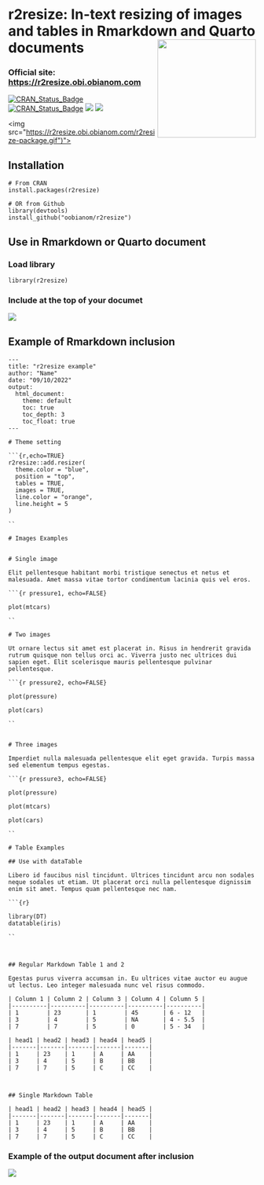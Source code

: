 # r2resize: In-text resizing of images and tables in Rmarkdown and Quarto documents <img src="https://r2resize.obi.obianom.com/r2resize_logo.png" width="200" align="right"/>

### Official site: https://r2resize.obi.obianom.com

[![CRAN\_Status\_Badge](https://img.shields.io/badge/rPkgNet-published-orange)](https://rnetwork.obi.obianom.com/package/r2resize) [![CRAN\_Status\_Badge](https://www.r-pkg.org/badges/version/r2resize)](https://cran.r-project.org/package=r2resize) [![](https://cranlogs.r-pkg.org/badges/r2resize)](https://cran.r-project.org/package=r2resize) [![](https://cranlogs.r-pkg.org/badges/grand-total/r2resize)](https://cran.r-project.org/package=r2resize)

<img src="https://r2resize.obi.obianom.com/r2resize-package.gif")">

## Installation 

```{r}
# From CRAN
install.packages(r2resize)

# OR from Github
library(devtools)
install_github("oobianom/r2resize")
```
## Use in Rmarkdown or Quarto document

### Load library

```{r}
library(r2resize)
```
### Include at the top of your documet

![](https://obianom.com/r2resize_card.png)

## Example of Rmarkdown inclusion

```
---
title: "r2resize example"
author: "Name"
date: "09/10/2022"
output:
  html_document:
    theme: default
    toc: true
    toc_depth: 3
    toc_float: true
---

# Theme setting

```{r,echo=TRUE}
r2resize::add.resizer(
  theme.color = "blue",
  position = "top",
  tables = TRUE,
  images = TRUE,
  line.color = "orange",
  line.height = 5
)

``

# Images Examples


# Single image

Elit pellentesque habitant morbi tristique senectus et netus et malesuada. Amet massa vitae tortor condimentum lacinia quis vel eros. 

```{r pressure1, echo=FALSE}

plot(mtcars)

``

# Two images

Ut ornare lectus sit amet est placerat in. Risus in hendrerit gravida rutrum quisque non tellus orci ac. Viverra justo nec ultrices dui sapien eget. Elit scelerisque mauris pellentesque pulvinar pellentesque. 

```{r pressure2, echo=FALSE}

plot(pressure)

plot(cars)

``


# Three images

Imperdiet nulla malesuada pellentesque elit eget gravida. Turpis massa sed elementum tempus egestas.

```{r pressure3, echo=FALSE}

plot(pressure)

plot(mtcars)

plot(cars)

``

# Table Examples

## Use with dataTable 

Libero id faucibus nisl tincidunt. Ultrices tincidunt arcu non sodales neque sodales ut etiam. Ut placerat orci nulla pellentesque dignissim enim sit amet. Tempus quam pellentesque nec nam. 

```{r}

library(DT)
datatable(iris)

``



## Regular Markdown Table 1 and 2

Egestas purus viverra accumsan in. Eu ultrices vitae auctor eu augue ut lectus. Leo integer malesuada nunc vel risus commodo.

| Column 1 | Column 2 | Column 3 | Column 4 | Column 5 |
|----------|----------|----------|----------|----------|
| 1        | 23       | 1        | 45       | 6 - 12   |
| 3        | 4        | 5        | NA       | 4 - 5.5  |
| 7        | 7        | 5        | 0        | 5 - 34   |

| head1 | head2 | head3 | head4 | head5 |
|-------|-------|-------|-------|-------|
| 1     | 23    | 1     | A     | AA    |
| 3     | 4     | 5     | B     | BB    |
| 7     | 7     | 5     | C     | CC    |



## Single Markdown Table

| head1 | head2 | head3 | head4 | head5 |
|-------|-------|-------|-------|-------|
| 1     | 23    | 1     | A     | AA    |
| 3     | 4     | 5     | B     | BB    |
| 7     | 7     | 5     | C     | CC    |

```

### Example of the output document after inclusion

![](https://obianom.com/r2resize_card3.png)
